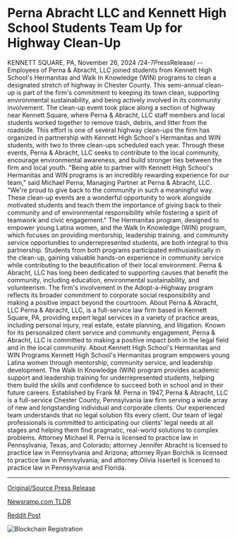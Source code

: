 # Perna Abracht LLC and Kennett High School Students Team Up for Highway Clean-Up

KENNETT SQUARE, PA, November 26, 2024 /24-7PressRelease/ -- Employees of Perna & Abracht, LLC joined students from Kennett High School's Hermanitas and Walk In Knowledge (WIN) programs to clean a designated stretch of highway in Chester County. This semi-annual clean-up is part of the firm's commitment to keeping its town clean, supporting environmental sustainability, and being actively involved in its community involvement.  The clean-up event took place along a section of highway near Kennett Square, where Perna & Abracht, LLC staff members and local students worked together to remove trash, debris, and litter from the roadside. This effort is one of several highway clean-ups the firm has organized in partnership with Kennett High School's Hermanitas and WIN students, with two to three clean-ups scheduled each year. Through these events, Perna & Abracht, LLC seeks to contribute to the local community, encourage environmental awareness, and build stronger ties between the firm and local youth.  "Being able to partner with Kennett High School's Hermanitas and WIN programs is an incredibly rewarding experience for our team," said Michael Perna, Managing Partner at Perna & Abracht, LLC. "We're proud to give back to the community in such a meaningful way. These clean-up events are a wonderful opportunity to work alongside motivated students and teach them the importance of giving back to their community and of environmental responsibility while fostering a spirit of teamwork and civic engagement."  The Hermanitas program, designed to empower young Latina women, and the Walk In Knowledge (WIN) program, which focuses on providing mentorship, leadership training, and community service opportunities to underrepresented students, are both integral to this partnership. Students from both programs participated enthusiastically in the clean-up, gaining valuable hands-on experience in community service while contributing to the beautification of their local environment.  Perna & Abracht, LLC has long been dedicated to supporting causes that benefit the community, including education, environmental sustainability, and volunteerism. The firm's involvement in the Adopt-a-Highway program reflects its broader commitment to corporate social responsibility and making a positive impact beyond the courtroom.  About Perna & Abracht, LLC Perna & Abracht, LLC, is a full-service law firm based in Kennett Square, PA, providing expert legal services in a variety of practice areas, including personal injury, real estate, estate planning, and litigation. Known for its personalized client service and community engagement, Perna & Abracht, LLC is committed to making a positive impact both in the legal field and in the local community.  About Kennett High School's Hermanitas and WIN Programs Kennett High School's Hermanitas program empowers young Latina women through mentorship, community service, and leadership development. The Walk In Knowledge (WIN) program provides academic support and leadership training for underrepresented students, helping them build the skills and confidence to succeed both in school and in their future careers.  Established by Frank M. Perna in 1947, Perna & Abracht, LLC is a full-service Chester County, Pennsylvania law firm serving a wide array of new and longstanding individual and corporate clients. Our experienced team understands that no legal solution fits every client. Our team of legal professionals is committed to anticipating our clients' legal needs at all stages and helping them find pragmatic, real-world solutions to complex problems. Attorney Michael R. Perna is licensed to practice law in Pennsylvania, Texas, and Colorado; attorney Jennifer Abracht is licensed to practice law in Pennsylvania and Arizona; attorney Ryan Borchik is licensed to practice law in Pennsylvania; and attorney Olivia Issertell is licensed to practice law in Pennsylvania and Florida. 

---

[Original/Source Press Release](https://www.24-7pressrelease.com/press-release/516576/perna-abracht-llc-and-kennett-high-school-students-team-up-for-highway-clean-up)
                    

[Newsramp.com TLDR](https://newsramp.com/curated-news/perna-abracht-llc-partners-with-kennett-high-school-students-for-highway-clean-up/232dc84b008fa45cea73ef56123bb2cc) 

 



[Reddit Post](https://www.reddit.com/r/Business_NewsRamp/comments/1h070hh/perna_abracht_llc_partners_with_kennett_high/) 



![Blockchain Registration](https://cdn.newsramp.app/24-7PressRelease/qrcode/2411/26/yarnxm_1.webp)
